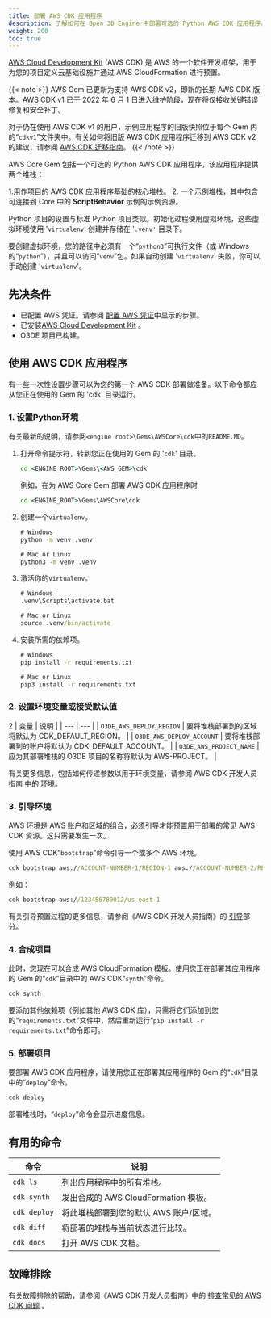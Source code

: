 ```yaml
---
title: 部署 AWS CDK 应用程序
description: 了解如何在 Open 3D Engine 中部署可选的 Python AWS CDK 应用程序。
weight: 200
toc: true
---
```


[AWS Cloud Development Kit](https://docs.aws.amazon.com/cdk/v2/guide/home.html) (AWS CDK) 是 AWS 的一个软件开发框架，用于为您的项目定义云基础设施并通过 AWS CloudFormation 进行预置。

{{< note >}}
AWS Gem 已更新为支持 AWS CDK v2，即新的长期 AWS CDK 版本。AWS CDK v1 已于 2022 年 6 月 1 日进入维护阶段，现在将仅接收关键错误修复和安全补丁。

对于仍在使用 AWS CDK v1 的用户，示例应用程序的旧版快照位于每个 Gem 内的“`cdkv1`”文件夹中。有关如何将旧版 AWS CDK 应用程序迁移到 AWS CDK v2 的建议，请参阅 [AWS CDK 迁移指南](https://docs.aws.amazon.com/cdk/v2/guide/migrating-v2.html)。
{{< /note >}}

AWS Core Gem 包括一个可选的 Python AWS CDK 应用程序，该应用程序提供两个堆栈：

1.用作项目的 AWS CDK 应用程序基础的核心堆栈。
2. 一个示例堆栈，其中包含可连接到 Core 中的 **ScriptBehavior** 示例的示例资源。

Python 项目的设置与标准 Python 项目类似。初始化过程使用虚拟环境，这些虚拟环境使用 '`virtualenv`' 创建并存储在 '`.venv'` 目录下。

要创建虚拟环境，您的路径中必须有一个“`python3`”可执行文件（或 Windows 的“`python`”），并且可以访问“`venv`”包。如果自动创建 '`virtualenv`' 失败，你可以手动创建 '`virtualenv`'。


## 先决条件

* 已配置 AWS 凭证。请参阅 [配置 AWS 凭证](./configuring-credentials/)中显示的步骤。
* 已安装[AWS Cloud Development Kit](https://docs.aws.amazon.com/cdk/v2/guide/getting_started.html#getting_started_install) 。
* O3DE 项目已构建。

## 使用 AWS CDK 应用程序

有一些一次性设置步骤可以为您的第一个 AWS CDK 部署做准备。以下命令都应从您正在使用的 Gem 的 'cdk' 目录运行。

### 1. 设置Python环境

有关最新的说明，请参阅`<engine root>\Gems\AWSCore\cdk`中的`README.MD`。

1. 打开命令提示符，转到您正在使用的 Gem 的 '`cdk`' 目录。

    ```cmd
    cd <ENGINE_ROOT>\Gems\<AWS_GEM>\cdk
    ```

    例如，在为 AWS Core Gem 部署 AWS CDK 应用程序时
    ```cmd
    cd <ENGINE_ROOT>\Gems\AWSCore\cdk
   ```

2. 创建一个`virtualenv`。

    ```cmd
    # Windows
    python -m venv .venv

    # Mac or Linux
    python3 -m venv .venv
    ```

3. 激活你的`virtualenv`。

    ```cmd
    # Windows
    .venv\Scripts\activate.bat

    # Mac or Linux
    source .venv/bin/activate
    ```

4. 安装所需的依赖项。

   ```cmd
   # Windows
   pip install -r requirements.txt

   # Mac or Linux
   pip3 install -r requirements.txt
   ```

### 2. 设置环境变量或接受默认值
2
| 变量 | 说明 |
| --- | --- |
| `O3DE_AWS_DEPLOY_REGION` | 要将堆栈部署到的区域将默认为 CDK_DEFAULT_REGION。 |
| `O3DE_AWS_DEPLOY_ACCOUNT` | 要将堆栈部署到的账户将默认为 CDK_DEFAULT_ACCOUNT。 |
| `O3DE_AWS_PROJECT_NAME` | 应为其部署堆栈的 O3DE 项目的名称将默认为 AWS-PROJECT。 |

有关更多信息，包括如何传递参数以用于环境变量，请参阅 AWS CDK 开发人员指南 中的 [环境](https://docs.aws.amazon.com/cdk/v2/guide/environments.html)。

### 3. 引导环境

AWS 环境是 AWS 账户和区域的组合，必须引导才能预置用于部署的常见 AWS CDK 资源。这只需要发生一次。

使用 AWS CDK“`bootstrap`”命令引导一个或多个 AWS 环境。

```cmd
cdk bootstrap aws://ACCOUNT-NUMBER-1/REGION-1 aws://ACCOUNT-NUMBER-2/REGION-2 ...
```

例如：

```cmd
cdk bootstrap aws://123456789012/us-east-1
```

有关引导预置过程的更多信息，请参阅《AWS CDK 开发人员指南》的 [引导](https://docs.aws.amazon.com/cdk/v2/guide/bootstrapping.html)部分。

### 4. 合成项目

此时，您现在可以合成 AWS CloudFormation 模板。使用您正在部署其应用程序的 Gem 的“`cdk`”目录中的 AWS CDK“`synth`”命令。

```cmd
cdk synth
```

要添加其他依赖项（例如其他 AWS CDK 库），只需将它们添加到您的“`requirements.txt`”文件中，然后重新运行“`pip install -r requirements.txt`”命令即可。

### 5. 部署项目

要部署 AWS CDK 应用程序，请使用您正在部署其应用程序的 Gem 的“`cdk`”目录中的“`deploy`”命令。

```cmd
cdk deploy
```

部署堆栈时，“`deploy`”命令会显示进度信息。

## 有用的命令

| 命令 | 说明                                           |
| --- |-------------------------------------------------------|
| `cdk ls` | 列出应用程序中的所有堆栈。                         |
| `cdk synth` | 发出合成的 AWS CloudFormation 模板。   |
| `cdk deploy` | 将此堆栈部署到您的默认 AWS 账户/区域。 |
| `cdk diff` | 将部署的堆栈与当前状态进行比较。           |
| `cdk docs` | 打开 AWS CDK 文档。                          |

## 故障排除

有关故障排除的帮助，请参阅《AWS CDK 开发人员指南》中的 [排查常见的 AWS CDK 问题](https://docs.aws.amazon.com/cdk/v2/guide/troubleshooting.html) 。
